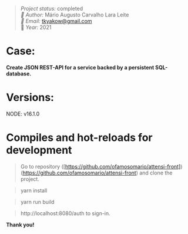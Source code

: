 > *Project status:* completed </br>
> *:busts_in_silhouette: Author:* Mário Augusto Carvalho Lara Leite </br>
> *:email: Email:* tkyakow@gmail.com  </br>
> :date: *Year:* 2021

# Case:
**Create JSON REST-API for a service backed by a persistent SQL-database.**

# Versions:
NODE: v16.1.0

# Compiles and hot-reloads for development
> Go to repository ([https://github.com/ofamosomario/attensi-front])(https://github.com/ofamosomario/attensi-front) and clone the project.

> yarn install

> yarn run build

> http://localhost:8080/auth to sign-in.

**Thank you!**